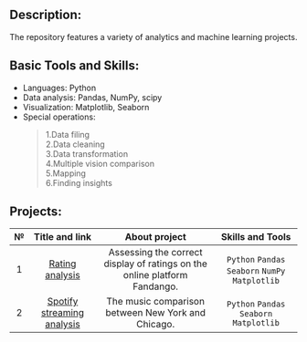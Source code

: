 ## Description:
The repository features a variety of analytics and machine learning projects.

## Basic Tools and Skills:
- Languages: Python
- Data analysis: Pandas, NumPy, scipy
- Visualization: Matplotlib, Seaborn
- Special operations:
  > 1.Data filing  
  > 2.Data cleaning  
  > 3.Data transformation  
  > 4.Multiple vision comparison  
  > 5.Mapping  
  > 6.Finding insights  

## Projects:
| №| Title and link | About project | Skills and Tools |  
|:-:|:-:|:-:|:-:|
|1 |[Rating analysis](Rating_analysis_fandango/)|Assessing the correct display of ratings on the online platform Fandango.|`Python` `Pandas` `Seaborn` `NumPy` `Matplotlib`|
|2 |[Spotify streaming analysis](Spotify_streaming_analysis/)|The music comparison between New York and Chicago.|`Python` `Pandas` `Seaborn` `Matplotlib`| 
